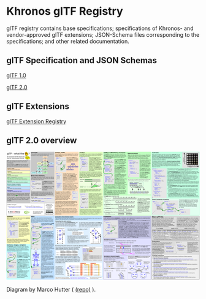 # Khronos glTF Registry
glTF registry contains base specifications; specifications of Khronos- and vendor-approved glTF extensions; JSON-Schema files corresponding to the specifications; and other related documentation.

## glTF Specification and JSON Schemas
[glTF 1.0](1.0)

[glTF 2.0](2.0)

## glTF Extensions
[glTF Extension Registry](../extensions)

## glTF 2.0 overview

<p align="center">
<a href="2.0/figures/gltfOverview-2.0.0b.png"><img src="2.0/figures/gltfOverview-2.0.0b-small.png" /></a>
</p>
Diagram by Marco Hutter ( <a href="https://github.com/javagl/gltfOverview">(repo)</a> ).

